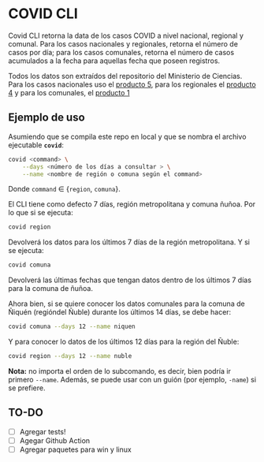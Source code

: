 # COVID CLI

Covid CLI retorna la data de los casos COVID a nivel nacional, regional y comunal. Para los casos nacionales y regionales, retorna el número de casos por día; para los casos comunales, retorna el número de casos acumulados a la fecha para aquellas fecha que poseen registros.

Todos los datos son extraídos del repositorio del Ministerio de Ciencias. Para los casos nacionales uso el [producto 5](https://github.com/MinCiencia/Datos-COVID19/tree/master/output/producto5), para los regionales el [producto 4](https://github.com/MinCiencia/Datos-COVID19/tree/master/output/producto4) y para los comunales, el [producto 1](https://github.com/MinCiencia/Datos-COVID19/tree/master/output/producto1)

## Ejemplo de uso

Asumiendo que se compila este repo en local y que se nombra el archivo ejecutable **`covid`**:

```bash
covid <command> \
    --days <número de los días a consultar > \
    --name <nombre de región o comuna según el command>
```

Donde `command` &in; {`region`, `comuna`}. 

El CLI tiene como defecto 7 días, región metropolitana y comuna ñuñoa. Por lo que si se ejecuta:

```bash
covid region
```

Devolverá los datos para los últimos 7 días de la región metropolitana. Y si se ejecuta:

```bash
covid comuna
```

Devolverá las últimas fechas que tengan datos dentro de los últimos 7 días para la comuna de ñuñoa.

Ahora bien, si se quiere conocer los datos comunales para la comuna de Ñiquén (regióndel Ñuble) durante los últimos 14 días, se debe hacer:

```bash
covid comuna --days 12 --name niquen
```

Y para conocer lo datos de los últimos 12 días para la región del Ñuble:

```bash
covid region --days 12 --name nuble
```

**Nota:** no importa el orden de lo subcomando, es decir, bien podría ir primero `--name`. Además, se puede usar con un guión (por ejemplo, `-name`) si se prefiere.

## TO-DO

+ [ ] Agregar tests!
+ [ ] Agegar Github Action
+ [ ] Agregar paquetes para win y linux